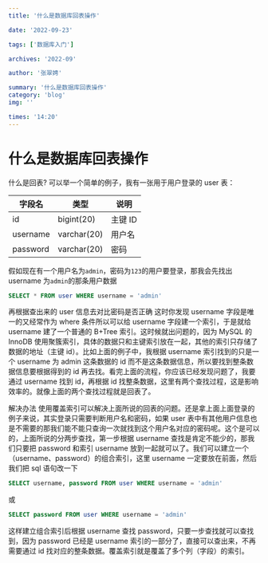 ```yaml
---
title: '什么是数据库回表操作'

date: '2022-09-23'

tags: ['数据库入门']

archives: '2022-09'

author: '张翠娉'

summary: '什么是数据库回表操作'
category: 'blog'
img: ''

times: '14:20'
---
```


# 什么是数据库回表操作

什么是回表?
可以举一个简单的例子，我有一张用于用户登录的 user 表：

| 字段名   | 类型        | 说明    |
| -------- | ----------- | ------- |
| id       | bigint(20)  | 主键 ID |
| username | varchar(20) | 用户名  |
| password | varchar(20) | 密码    |

假如现在有一个用户名为`admin`，密码为`123`的用户要登录，那我会先找出 username 为`admin`的那条用户数据

```sql
SELECT * FROM user WHERE username = 'admin'
```

再根据查出来的 user 信息去对比密码是否正确
这时你发现 username 字段是唯一的又经常作为 where 条件所以可以给 username 字段建一个索引，于是就给 username 建了一个普通的 B+Tree 索引。这时候就出问题的，因为 MySQL 的 InnoDB 使用聚簇索引，具体的数据只和主键索引放在一起，其他的索引只存储了数据的地址（主键 id）。比如上面的例子中，我根据 username 索引找到的只是一个 username 为 admin 这条数据的 id 而不是这条数据信息，所以要找到整条数据信息要根据得到的 id 再去找。看完上面的流程，你应该已经发现问题了，我要通过 username 找到 id，再根据 id 找整条数据，这里有两个查找过程，这是影响效率的。就像上面的两个查找过程就是回表了。

解决办法
使用覆盖索引可以解决上面所说的回表的问题。还是拿上面上面登录的例子来说，其实登录只需要判断用户名和密码，如果 user 表中有其他用户信息也是不需要的那我们能不能只查询一次就找到这个用户名对应的密码呢。这个是可以的，上面所说的分两步查找，第一步根据 username 查找是肯定不能少的，那我们只要把 password 和索引 username 放到一起就可以了。我们可以建立一个（username、password）的组合索引，这里 username 一定要放在前面，然后我们把 sql 语句改一下

```sql
SELECT username, password FROM user WHERE username = 'admin'
```

或

```sql
SELECT password FROM user WHERE username = 'admin'
```

这样建立组合索引后根据 username 查找 password，只要一步查找就可以查找到，因为 password 已经是 username 索引的一部分了，直接可以查出来，不再需要通过 id 找对应的整条数据。覆盖索引就是覆盖了多个列（字段）的索引。
